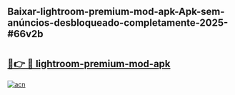 ## Baixar-lightroom-premium-mod-apk-Apk-sem-anúncios-desbloqueado-completamente-2025-#66v2b

# <h2><a href="https://ainizakaria.my?title=lightroom-premium-mod-apk&ref=20M">🔗👉 🔴 lightroom-premium-mod-apk</a></h2>

[![acn](https://github.com/user-attachments/assets/0f9c940e-d8b0-45ae-aac7-cd30a18b3e1c)](https://ainizakaria.my?title=lightroom-premium-mod-apk&ref=20M)

